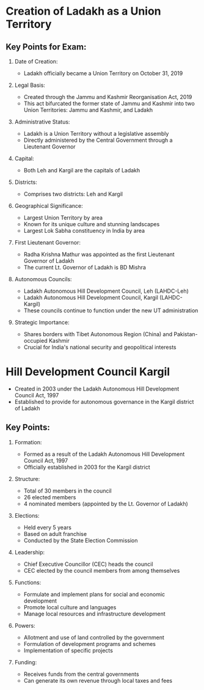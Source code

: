 # Creation of Ladakh as a Union Territory

## Key Points for Exam:

1. Date of Creation:

    - Ladakh officially became a Union Territory on October 31, 2019

2. Legal Basis:

    - Created through the Jammu and Kashmir Reorganisation Act, 2019
    - This act bifurcated the former state of Jammu and Kashmir into two Union Territories: Jammu and Kashmir, and Ladakh

3. Administrative Status:

    - Ladakh is a Union Territory without a legislative assembly
    - Directly administered by the Central Government through a Lieutenant Governor

4. Capital:

    - Both Leh and Kargil are the capitals of Ladakh

5. Districts:

    - Comprises two districts: Leh and Kargil

6. Geographical Significance:

    - Largest Union Territory by area
    - Known for its unique culture and stunning landscapes
    - Largest Lok Sabha constituency in India by area

7. First Lieutenant Governor:

    - Radha Krishna Mathur was appointed as the first Lieutenant Governor of Ladakh
    - The current Lt. Governor of Ladakh is BD Mishra

8. Autonomous Councils:

    - Ladakh Autonomous Hill Development Council, Leh (LAHDC-Leh)
    - Ladakh Autonomous Hill Development Council, Kargil (LAHDC-Kargil)
    - These councils continue to function under the new UT administration

9. Strategic Importance:
    - Shares borders with Tibet Autonomous Region (China) and Pakistan-occupied Kashmir
    - Crucial for India's national security and geopolitical interests

# Hill Development Council Kargil

-   Created in 2003 under the Ladakh Autonomous Hill Development Council Act, 1997
-   Established to provide for autonomous governance in the Kargil district of Ladakh

## Key Points:

1. Formation:

    - Formed as a result of the Ladakh Autonomous Hill Development Council Act, 1997
    - Officially established in 2003 for the Kargil district

2. Structure:

    - Total of 30 members in the council
    - 26 elected members
    - 4 nominated members (appointed by the Lt. Governor of Ladakh)

3. Elections:

    - Held every 5 years
    - Based on adult franchise
    - Conducted by the State Election Commission

4. Leadership:

    - Chief Executive Councillor (CEC) heads the council
    - CEC elected by the council members from among themselves

5. Functions:

    - Formulate and implement plans for social and economic development
    - Promote local culture and languages
    - Manage local resources and infrastructure development

6. Powers:

    - Allotment and use of land controlled by the government
    - Formulation of development programs and schemes
    - Implementation of specific projects

7. Funding:
    - Receives funds from the central governments
    - Can generate its own revenue through local taxes and fees
